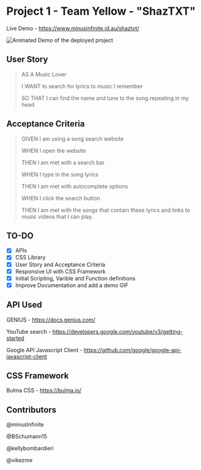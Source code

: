 # Project 1 - Team Yellow - "ShazTXT"

Live Demo - <https://www.minusinfinite.id.au/shaztxt/>

![Animated Demo of the deployed project](https://imgur.com/62ONp9z.gif)

## User Story

> AS A Music Lover
>
> I WANT to search for lyrics to music I remember
>
> SO THAT I can find the name and tune to the song repeating in my head

## Acceptance Criteria

> GIVEN I am using a song search website
>
> WHEN I open the website
>
> THEN I am met with a search bar
>
> WHEN I type in the song lyrics
>
> THEN I am met with autocomplete options
>
> WHEN I click the search button
>
> THEN I am met with the songs that contain these lyrics and links to music videos that I can play.

## TO-DO

- [x] APIs
- [x] CSS Library
- [x] User Story and Acceptance Criteria
- [x] Responsive UI with CSS Framework
- [x] Initial Scripting, Varible and Function definitions
- [x] Improve Documentation and add a demo GIF

## API Used

GENIUS - <https://docs.genius.com/>

YouTube search - <https://developers.google.com/youtube/v3/getting-started>

Google API Javascript Client - <https://github.com/google/google-api-javascript-client>

## CSS Framework

Bulma CSS - <https://bulma.io/>

## Contributors

@minusInfinite

@BSchumann15

@kellybombardieri

@vikezme
